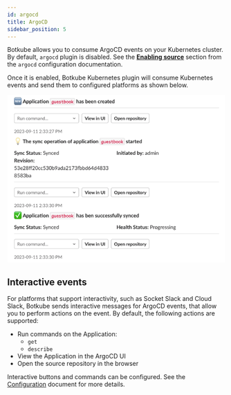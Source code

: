 ```yaml
---
id: argocd
title: ArgoCD
sidebar_position: 5
---
```


Botkube allows you to consume ArgoCD events on your Kubernetes cluster. By default, `argocd` plugin is disabled. See the [**Enabling source**](../../configuration/source/argocd#enabling-source) section from the `argocd` configuration documentation.

Once it is enabled, Botkube Kubernetes plugin will consume Kubernetes events and send them to configured platforms as shown below.

![ArgoCD events](./assets/argocd-events.png)

## Interactive events

For platforms that support interactivity, such as Socket Slack and Cloud Slack, Botkube sends interactive messages for ArgoCD events, that allow you to perform actions on the event. By default, the following actions are supported:

- Run commands on the Application:
  - `get`
  - `describe`
- View the Application in the ArgoCD UI
- Open the source repository in the browser

Interactive buttons and commands can be configured. See the [Configuration](../../configuration/source/argocd.md) document for more details.
